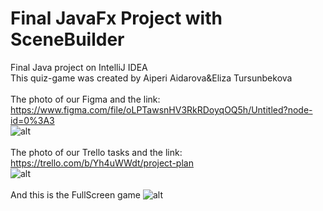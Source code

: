# Final JavaFx Project with SceneBuilder
Final Java project on IntelliJ IDEA
<br>This quiz-game was created by Aiperi Aidarova&Eliza Tursunbekova
<br>
<br>The photo of our Figma and the link: https://www.figma.com/file/oLPTawsnHV3RkRDoyqOQ5h/Untitled?node-id=0%3A3
<br>
![alt](https://sun9-26.userapi.com/impg/7qCQDNqSpSIvrteuKC_Z_SVqpQTvS7_0wak0hA/G3f5QOt1A7Y.jpg?size=1280x720&quality=96&sign=c51f35a5c9c12e4d6156fe30f0b17c84&type=album)
<br>
<br>The photo of our Trello tasks and the link: https://trello.com/b/Yh4uWWdt/project-plan
<br>
![alt](https://sun9-60.userapi.com/impg/xzj2PUd-JJhIZmFPZkf_x2gO47F7_Mecnd0NTg/xDm4e14zga0.jpg?size=1280x720&quality=96&sign=78a480cbbd4932ad687acd85b2eb4504&type=album)
<br>
<br>And this is the FullScreen game
![alt](https://sun9-52.userapi.com/impg/nRPggUQyuYrP9a8QQhfblFiuGg-xQpem1mWRCQ/TC8Iva5fEH8.jpg?size=1280x720&quality=96&sign=28d185ce3f6d73b91fb3865a90b50de9&type=album)
